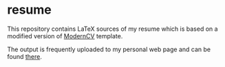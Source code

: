# resume

This repository contains LaTeX sources of my resume which is based on a modified
version of [ModernCV](https://github.com/xdanaux/moderncv) template.

The output is frequently uploaded to my personal web page and can be found
[there](https://omtcvxyz.github.io/resources/resume.pdf).
